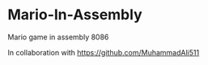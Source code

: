 # Mario-In-Assembly
Mario game in assembly 8086

In collaboration with https://github.com/MuhammadAli511
